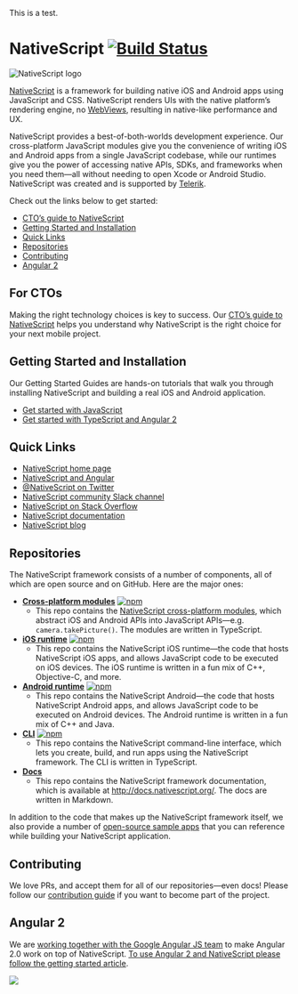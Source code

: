 This is a test.

# NativeScript [![Build Status](https://travis-ci.org/NativeScript/NativeScript.svg?branch=master)](https://travis-ci.org/NativeScript/NativeScript)

![NativeScript logo](http://i.imgur.com/YmNIMqS.png)

[NativeScript](http://www.nativescript.org) is a framework for building native iOS and Android apps using JavaScript and CSS. NativeScript renders UIs with the native platform’s rendering engine, no [WebViews](http://developer.telerik.com/featured/what-is-a-webview/), resulting in native-like performance and UX.

NativeScript provides a best-of-both-worlds development experience. Our cross-platform JavaScript modules give you the convenience of writing iOS and Android apps from a single JavaScript codebase, while our runtimes give you the power of accessing native APIs, SDKs, and frameworks when you need them—all without needing to open Xcode or Android Studio. NativeScript was created and is supported by [Telerik](http://www.telerik.com/).

Check out the links below to get started:

* [CTO’s guide to NativeScript](#for-ctos)
* [Getting Started and Installation](#getting-started-and-installation)
* [Quick Links](#quick-links)
* [Repositories](#repositories)
* [Contributing](#contributing)
* [Angular 2](#angular-2)

## For CTOs

Making the right technology choices is key to success. Our [CTO’s guide to NativeScript](https://www.nativescript.org/ctos-guide) helps you understand why NativeScript is the right choice for your next mobile project.

## Getting Started and Installation

Our Getting Started Guides are hands-on tutorials that walk you through installing NativeScript and building a real iOS and Android application.

* [Get started with JavaScript](http://docs.nativescript.org/tutorial/chapter-0)
* [Get started with TypeScript and Angular 2](http://docs.nativescript.org/angular/tutorial/ng-chapter-0)

## Quick Links

- [NativeScript home page](http://nativescript.org)
- [NativeScript and Angular](http://docs.nativescript.org/angular/tutorial/ng-chapter-0)
- [@NativeScript on Twitter](http://twitter.com/NativeScript)
- [NativeScript community Slack channel](http://developer.telerik.com/wp-login.php?action=slack-invitation)
- [NativeScript on Stack Overflow](http://stackoverflow.com/questions/tagged/nativescript)
- [NativeScript documentation](http://docs.nativescript.org/)
- [NativeScript blog](http://www.nativescript.org/blog)

## Repositories

The NativeScript framework consists of a number of components, all of which are open source and on GitHub. Here are the major ones:

- **[Cross-platform modules](//github.com/NativeScript/NativeScript/)**
    [![npm](https://img.shields.io/npm/dt/tns-core-modules.svg?label=npm%20downloads)](https://www.npmjs.com/package/tns-core-modules)
    - This repo contains the [NativeScript cross-platform modules](http://docs.nativescript.org/core-concepts/modules), which abstract iOS and Android APIs into JavaScript APIs—e.g. `camera.takePicture()`. The modules are written in TypeScript.
- **[iOS runtime](//github.com/NativeScript/ios-runtime/)**
    [![npm](https://img.shields.io/npm/dt/tns-ios.svg?label=npm%20downloads)](https://www.npmjs.com/package/tns-ios)
    - This repo contains the NativeScript iOS runtime—the code that hosts NativeScript iOS apps, and allows JavaScript code to be executed on iOS devices. The iOS runtime is written in a fun mix of C++, Objective-C, and more.
- **[Android runtime](//github.com/NativeScript/android-runtime)**
    [![npm](https://img.shields.io/npm/dt/tns-android.svg?label=npm%20downloads)](https://www.npmjs.com/package/tns-android)
    - This repo contains the NativeScript Android—the code that hosts NativeScript Android apps, and allows JavaScript code to be executed on Android devices. The Android runtime is written in a fun mix of C++ and Java.
- **[CLI](//github.com/NativeScript/nativescript-cli)**
    [![npm](https://img.shields.io/npm/dt/nativescript.svg?label=npm%20downloads)](https://www.npmjs.com/package/nativescript)
    - This repo contains the NativeScript command-line interface, which lets you create, build, and run apps using the NativeScript framework. The CLI is written in TypeScript.
- **[Docs](//github.com/NativeScript/docs)**
    - This repo contains the NativeScript framework documentation, which is available at <http://docs.nativescript.org/>. The docs are written in Markdown.

In addition to the code that makes up the NativeScript framework itself, we also provide a number of [open-source sample apps](https://www.nativescript.org/app-samples-with-code) that you can reference while building your NativeScript application.

## Contributing

We love PRs, and accept them for all of our repositories—even docs! Please follow our [contribution guide](https://www.nativescript.org/contribute) if you want to become part of the project.

## Angular 2

We are [working together with the Google Angular JS team](http://angularjs.blogspot.com/2015/12/building-mobile-apps-with-angular-2-and.html) to make Angular 2.0 work on top of NativeScript. [To use Angular 2 and NativeScript please follow the getting started article](http://docs.nativescript.org/angular/tutorial/ng-chapter-0).

![](https://ga-beacon.appspot.com/UA-111455-24/nativescript/nativescript?pixel) 
